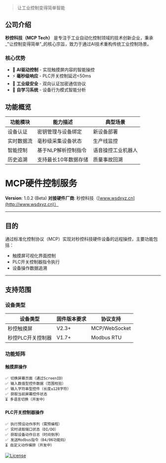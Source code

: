 
> 让工业控制变得简单智能

## 公司介绍

**秒控科技（MCP Tech）** 是专注于工业自动化控制领域的技术创新企业，秉承_"让控制变得简单"_的核心宗旨，致力于通过AI技术重构传统工业控制场景。

### 核心优势
- 🚀 **AI驱动控制** - 实现触摸屏内容的智能操控
- ⚡ **毫秒级响应** - PLC开关控制延迟<50ms
- 🔐 **工业级安全** - 双向认证加密通信协议
- 🧠 **自学习系统** - 设备行为模式智能分析

## 功能概览

| 功能模块         | 能力描述                          | 典型场景                 |
|------------------|-----------------------------------|--------------------------|
| 设备认证         | 密钥管理与设备绑定                | 新设备部署               |
| 实时数据流       | 毫秒级采集设备状态                | 生产线监控               |
| 智能控制         | 基于NLP解析控制指令               | 语音操控工业机器人        |
| 历史追溯         | 支持最长10年数据存储             | 质量事故回溯             |


# MCP硬件控制服务
**Version**: 1.0.2 (Beta)
**对接硬件厂商**: 秒控科技（[www.wsdxyz.cn](http://www.wsdxyz.cn)）

---

## 目的
通过标准化控制协议（MCP）实现对秒控科技硬件设备的远程操控，主要功能包括：
- 触摸屏可视化界面控制
- PLC开关控制器指令执行
- 设备操作数据追溯

---

## 支持范围
### 设备类型
| 设备类型           | 固件版本要求  | 协议支持       |
|--------------------|---------------|----------------|
| 秒控触摸屏         | V2.3+         | MCP/WebSocket  |
| 秒控PLC开关控制器  | V1.7+         | Modbus RTU     |

### 功能矩阵
#### 触摸屏操作
```plaintext
✅ 切换屏幕页面（通过ScreenID）
✅ 输入数值型控件数据（范围校验）
✅ 输入字符串型控件（长度≤128字符）
✅ 获取当前屏幕控件状态
⏳ 多语言切换（开发中）
```

#### PLC开关控制器操作
```plaintext
✅ 执行预设动作序列（需预编程）
✅ 实时读取端口状态（DI/DO）
✅ 获取设备动作日志（时间倒序）
✅ 发送Modbus指令（04/06功能码）
⏳ 自定义动作编排（开发中）
```

[![License](https://img.shields.io/badge/license-MIT-blue.svg)](https://opensource.org/licenses/MIT)


